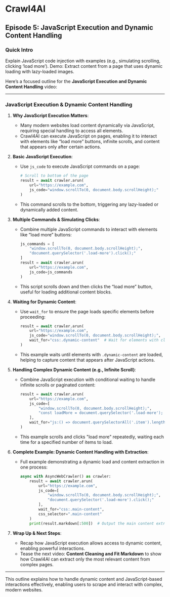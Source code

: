 # Crawl4AI

## Episode 5: JavaScript Execution and Dynamic Content Handling

### Quick Intro
Explain JavaScript code injection with examples (e.g., simulating scrolling, clicking ‘load more’). Demo: Extract content from a page that uses dynamic loading with lazy-loaded images.

Here’s a focused outline for the **JavaScript Execution and Dynamic Content Handling** video:

---

### **JavaScript Execution & Dynamic Content Handling**

1. **Why JavaScript Execution Matters**:
   - Many modern websites load content dynamically via JavaScript, requiring special handling to access all elements.
   - Crawl4AI can execute JavaScript on pages, enabling it to interact with elements like “load more” buttons, infinite scrolls, and content that appears only after certain actions.

2. **Basic JavaScript Execution**:
   - Use `js_code` to execute JavaScript commands on a page:
     ```python
     # Scroll to bottom of the page
     result = await crawler.arun(
         url="https://example.com",
         js_code="window.scrollTo(0, document.body.scrollHeight);"
     )
     ```
   - This command scrolls to the bottom, triggering any lazy-loaded or dynamically added content.

3. **Multiple Commands & Simulating Clicks**:
   - Combine multiple JavaScript commands to interact with elements like “load more” buttons:
     ```python
     js_commands = [
         "window.scrollTo(0, document.body.scrollHeight);",
         "document.querySelector('.load-more').click();"
     ]
     result = await crawler.arun(
         url="https://example.com",
         js_code=js_commands
     )
     ```
   - This script scrolls down and then clicks the “load more” button, useful for loading additional content blocks.

4. **Waiting for Dynamic Content**:
   - Use `wait_for` to ensure the page loads specific elements before proceeding:
     ```python
     result = await crawler.arun(
         url="https://example.com",
         js_code="window.scrollTo(0, document.body.scrollHeight);",
         wait_for="css:.dynamic-content"  # Wait for elements with class `.dynamic-content`
     )
     ```
   - This example waits until elements with `.dynamic-content` are loaded, helping to capture content that appears after JavaScript actions.

5. **Handling Complex Dynamic Content (e.g., Infinite Scroll)**:
   - Combine JavaScript execution with conditional waiting to handle infinite scrolls or paginated content:
     ```python
     result = await crawler.arun(
         url="https://example.com",
         js_code=[
             "window.scrollTo(0, document.body.scrollHeight);",
             "const loadMore = document.querySelector('.load-more'); if (loadMore) loadMore.click();"
         ],
         wait_for="js:() => document.querySelectorAll('.item').length > 10"  # Wait until 10 items are loaded
     )
     ```
   - This example scrolls and clicks "load more" repeatedly, waiting each time for a specified number of items to load.

6. **Complete Example: Dynamic Content Handling with Extraction**:
   - Full example demonstrating a dynamic load and content extraction in one process:
     ```python
     async with AsyncWebCrawler() as crawler:
         result = await crawler.arun(
             url="https://example.com",
             js_code=[
                 "window.scrollTo(0, document.body.scrollHeight);",
                 "document.querySelector('.load-more').click();"
             ],
             wait_for="css:.main-content",
             css_selector=".main-content"
         )
         print(result.markdown[:500])  # Output the main content extracted
     ```

7. **Wrap Up & Next Steps**:
   - Recap how JavaScript execution allows access to dynamic content, enabling powerful interactions.
   - Tease the next video: **Content Cleaning and Fit Markdown** to show how Crawl4AI can extract only the most relevant content from complex pages.

---

This outline explains how to handle dynamic content and JavaScript-based interactions effectively, enabling users to scrape and interact with complex, modern websites.